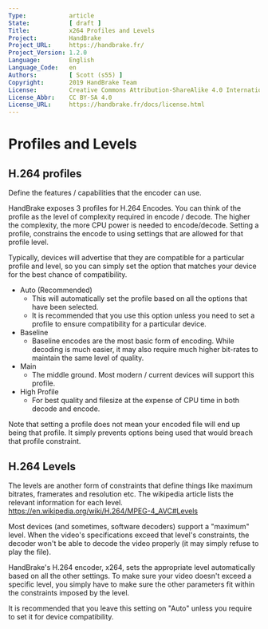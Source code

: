 ```yaml
---
Type:            article
State:           [ draft ]
Title:           x264 Profiles and Levels
Project:         HandBrake
Project_URL:     https://handbrake.fr/
Project_Version: 1.2.0
Language:        English
Language_Code:   en
Authors:         [ Scott (s55) ]
Copyright:       2019 HandBrake Team
License:         Creative Commons Attribution-ShareAlike 4.0 International
License_Abbr:    CC BY-SA 4.0
License_URL:     https://handbrake.fr/docs/license.html
---
```


Profiles and Levels
==========================

H.264 profiles
--------------

Define the features / capabilities that the encoder can use.

HandBrake exposes 3 profiles for H.264 Encodes. You can think of the profile as
the level of complexity required in encode / decode. The higher the complexity,
the more CPU power is needed to encode/decode. Setting a profile, constrains the
encode to using settings that are allowed for that profile level.

Typically, devices will advertise that they are compatible for a particular
profile and level, so you can simply set the option that matches your device for
the best chance of compatibility.

-   Auto (Recommended)
    -   This will automatically set the profile based on all the options that
        have been selected.
    -   It is recommended that you use this option unless you need to set a
        profile to ensure compatibility for a particular device.
-   Baseline
    -   Baseline encodes are the most basic form of encoding. While decoding is
        much easier, it may also require much higher bit-rates to maintain the
        same level of quality.
-   Main
    -   The middle ground. Most modern / current devices will support this
        profile.
-   High Profile
    -   For best quality and filesize at the expense of CPU time in both decode
        and encode.

Note that setting a profile does not mean your encoded file will end up being
that profile. It simply prevents options being used that would breach that
profile constraint.

H.264 Levels
------------
The levels are another form of constraints that define things like maximum
bitrates, framerates and resolution etc. The wikipedia article lists the
relevant information for each level.
https://en.wikipedia.org/wiki/H.264/MPEG-4_AVC#Levels

Most devices (and sometimes, software decoders) support a "maximum" level. When
the video's specifications exceed that level's constraints, the decoder won't be
able to decode the video properly (it may simply refuse to play the file).

HandBrake's H.264 encoder, x264, sets the appropriate level automatically based
on all the other settings. To make sure your video doesn't exceed a specific
level, you simply have to make sure the other parameters fit within the
constraints imposed by the level.

It is recommended that you leave this setting on "Auto" unless you require to
set it for device compatibility.
